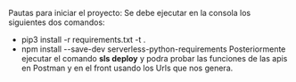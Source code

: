 Pautas para iniciar el proyecto:
Se debe ejecutar en la consola los siguientes dos comandos:
- pip3 install -r requirements.txt -t .
- npm install --save-dev serverless-python-requirements
Posteriormente ejecutar el comando **sls deploy** y podra probar las funciones de las apis en Postman y en el front usando los Urls que nos genera. 
